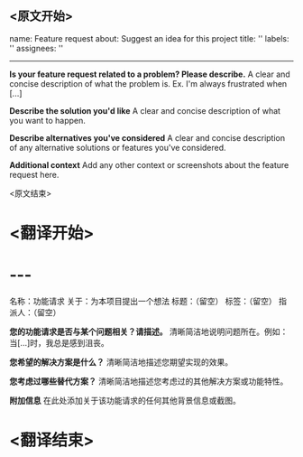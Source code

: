 
<原文开始>
---
name: Feature request
about: Suggest an idea for this project
title: ''
labels: ''
assignees: ''

---

**Is your feature request related to a problem? Please describe.**
A clear and concise description of what the problem is. Ex. I'm always frustrated when [...]

**Describe the solution you'd like**
A clear and concise description of what you want to happen.

**Describe alternatives you've considered**
A clear and concise description of any alternative solutions or features you've considered.

**Additional context**
Add any other context or screenshots about the feature request here.

<原文结束>

# <翻译开始>
# ---
名称：功能请求
关于：为本项目提出一个想法
标题：（留空）
标签：（留空）
指派人：（留空）

**您的功能请求是否与某个问题相关？请描述。**
清晰简洁地说明问题所在。例如：当[...]时，我总是感到沮丧。

**您希望的解决方案是什么？**
清晰简洁地描述您期望实现的效果。

**您考虑过哪些替代方案？**
清晰简洁地描述您考虑过的其他解决方案或功能特性。

**附加信息**
在此处添加关于该功能请求的任何其他背景信息或截图。

# <翻译结束>

